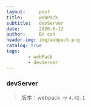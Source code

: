 ```yaml
---
layout:     post
title:      webPack
subtitle:   devServer
date:       2020-6-12
author:     BY czh
header-img: img/webpack.png
catalog: true
tags:
		- webPack
		- devServer
---
```


### devServer

>版本：webpack -v `4.42.1`